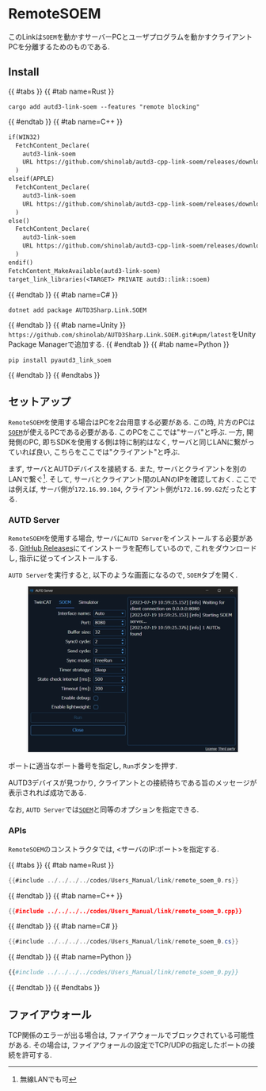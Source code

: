 # RemoteSOEM

このLinkは`SOEM`を動かすサーバーPCとユーザプログラムを動かすクライアントPCを分離するためのものである.

## Install

{{ #tabs }}
{{ #tab name=Rust }}
```shell
cargo add autd3-link-soem --features "remote blocking"
```
{{ #endtab }}
{{ #tab name=C++ }}
```cpp,name=CMakeLists.txt
if(WIN32)
  FetchContent_Declare(
    autd3-link-soem
    URL https://github.com/shinolab/autd3-cpp-link-soem/releases/download/v32.0.1/autd3-link-soem-v32.0.1-win-x64.zip
  )
elseif(APPLE)
  FetchContent_Declare(
    autd3-link-soem
    URL https://github.com/shinolab/autd3-cpp-link-soem/releases/download/v32.0.1/autd3-link-soem-v32.0.1-macos-aarch64.tar.gz
  )
else()
  FetchContent_Declare(
    autd3-link-soem
    URL https://github.com/shinolab/autd3-cpp-link-soem/releases/download/v32.0.1/autd3-link-soem-v32.0.1-linux-x64.tar.gz
  )
endif()
FetchContent_MakeAvailable(autd3-link-soem)
target_link_libraries(<TARGET> PRIVATE autd3::link::soem)
```
{{ #endtab }}
{{ #tab name=C# }}
```shell
dotnet add package AUTD3Sharp.Link.SOEM
```
{{ #endtab }}
{{ #tab name=Unity }}
`https://github.com/shinolab/AUTD3Sharp.Link.SOEM.git#upm/latest`をUnity Package Managerで追加する.
{{ #endtab }}
{{ #tab name=Python }}
```shell
pip install pyautd3_link_soem
```
{{ #endtab }}
{{ #endtabs }}

## セットアップ

`RemoteSOEM`を使用する場合はPCを2台用意する必要がある.
この時, 片方のPCは[`SOEM`](./soem.md)が使えるPCである必要がある.
このPCをここでは"サーバ"と呼ぶ.
一方, 開発側のPC, 即ちSDKを使用する側は特に制約はなく, サーバと同じLANに繋がっていれば良い, こちらをここでは"クライアント"と呼ぶ.

まず, サーバとAUTDデバイスを接続する.
また, サーバとクライアントを別のLANで繋ぐ[^fn_remote_soem].
そして, サーバとクライアント間のLANのIPを確認しておく.
ここでは例えば, サーバ側が`172.16.99.104`, クライアント側が`172.16.99.62`だったとする.

### AUTD Server

`RemoteSOEM`を使用する場合, サーバに`AUTD Server`をインストールする必要がある.
[GitHub Releases](https://github.com/shinolab/autd3-server/releases)にてインストーラを配布しているので, これをダウンロードし, 指示に従ってインストールする.

`AUTD Server`を実行すると, 以下のような画面になるので, `SOEM`タブを開く.

<figure>
  <img src="../../../fig/Users_Manual/autdserver_remotesoem.jpg"/>
</figure>

ポートに適当なポート番号を指定し, `Run`ボタンを押す.

AUTD3デバイスが見つかり, クライアントとの接続待ちである旨のメッセージが表示されれば成功である.

なお, `AUTD Server`では[`SOEM`](./soem.md)と同等のオプションを指定できる.

### APIs

`RemoteSOEM`のコンストラクタでは, <サーバのIP:ポート>を指定する.

{{ #tabs }}
{{ #tab name=Rust }}
```rust
{{#include ../../../../codes/Users_Manual/link/remote_soem_0.rs}}
```
{{ #endtab }}
{{ #tab name=C++ }}
```cpp
{{#include ../../../../codes/Users_Manual/link/remote_soem_0.cpp}}
```
{{ #endtab }}
{{ #tab name=C# }}
```cs
{{#include ../../../../codes/Users_Manual/link/remote_soem_0.cs}}
```
{{ #endtab }}
{{ #tab name=Python }}
```python
{{#include ../../../../codes/Users_Manual/link/remote_soem_0.py}}
```
{{ #endtab }}
{{ #endtabs }}

## ファイアウォール

TCP関係のエラーが出る場合は, ファイアウォールでブロックされている可能性がある.
その場合は, ファイアウォールの設定でTCP/UDPの指定したポートの接続を許可する.

[^fn_remote_soem]: 無線LANでも可
